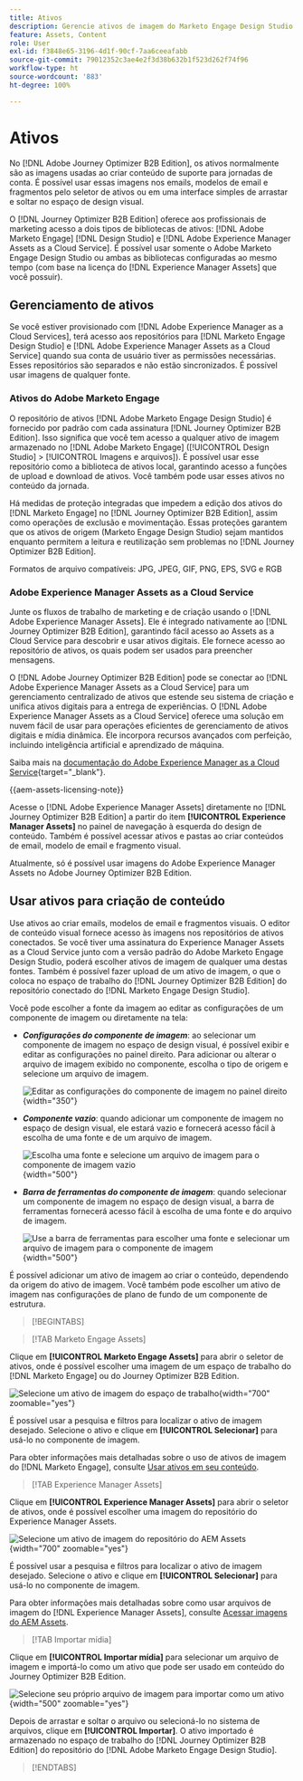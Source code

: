 ```yaml
---
title: Ativos
description: Gerencie ativos de imagem do Marketo Engage Design Studio e do AEM Assets para emails, modelos e fragmentos no Journey Optimizer B2B Edition.
feature: Assets, Content
role: User
exl-id: f3848e65-3196-4d1f-90cf-7aa6ceeafabb
source-git-commit: 79012352c3ae4e2f3d38b632b1f523d262f74f96
workflow-type: ht
source-wordcount: '883'
ht-degree: 100%

---
```


# Ativos

No [!DNL Adobe Journey Optimizer B2B Edition], os ativos normalmente são as imagens usadas ao criar conteúdo de suporte para jornadas de conta. É possível usar essas imagens nos emails, modelos de email e fragmentos pelo seletor de ativos ou em uma interface simples de arrastar e soltar no espaço de design visual.

O [!DNL Journey Optimizer B2B Edition] oferece aos profissionais de marketing acesso a dois tipos de bibliotecas de ativos: [!DNL Adobe Marketo Engage] [!DNL Design Studio] e [!DNL Adobe Experience Manager Assets as a Cloud Service]. É possível usar somente o Adobe Marketo Engage Design Studio ou ambas as bibliotecas configuradas ao mesmo tempo (com base na licença do [!DNL Experience Manager Assets] que você possuir).

## Gerenciamento de ativos

Se você estiver provisionado com [!DNL Adobe Experience Manager as a Cloud Services], terá acesso aos repositórios para [!DNL Marketo Engage Design Studio] e [!DNL Adobe Experience Manager Assets as a Cloud Service] quando sua conta de usuário tiver as permissões necessárias. Esses repositórios são separados e não estão sincronizados. É possível usar imagens de qualquer fonte.

### Ativos do Adobe Marketo Engage

O repositório de ativos [!DNL Adobe Marketo Engage Design Studio] é fornecido por padrão com cada assinatura [!DNL Journey Optimizer B2B Edition]. Isso significa que você tem acesso a qualquer ativo de imagem armazenado no [!DNL Adobe Marketo Engage] ([!UICONTROL Design Studio] > [!UICONTROL Imagens e arquivos]). É possível usar esse repositório como a biblioteca de ativos local, garantindo acesso a funções de upload e download de ativos. Você também pode usar esses ativos no conteúdo da jornada.

Há medidas de proteção integradas que impedem a edição dos ativos do [!DNL Marketo Engage] no [!DNL Journey Optimizer B2B Edition], assim como operações de exclusão e movimentação. Essas proteções garantem que os ativos de origem (Marketo Engage Design Studio) sejam mantidos enquanto permitem a leitura e reutilização sem problemas no [!DNL Journey Optimizer B2B Edition].

Formatos de arquivo compatíveis: JPG, JPEG, GIF, PNG, EPS, SVG e RGB

### Adobe Experience Manager Assets as a Cloud Service

Junte os fluxos de trabalho de marketing e de criação usando o [!DNL Adobe Experience Manager Assets]. Ele é integrado nativamente ao [!DNL Journey Optimizer B2B Edition], garantindo fácil acesso ao Assets as a Cloud Service para descobrir e usar ativos digitais. Ele fornece acesso ao repositório de ativos, os quais podem ser usados para preencher mensagens.

O [!DNL Adobe Journey Optimizer B2B Edition] pode se conectar ao [!DNL Adobe Experience Manager Assets as a Cloud Service] para um gerenciamento centralizado de ativos que estende seu sistema de criação e unifica ativos digitais para a entrega de experiências. O [!DNL Adobe Experience Manager Assets as a Cloud Service] oferece uma solução em nuvem fácil de usar para operações eficientes de gerenciamento de ativos digitais e mídia dinâmica. Ele incorpora recursos avançados com perfeição, incluindo inteligência artificial e aprendizado de máquina.

Saiba mais na [documentação do Adobe Experience Manager as a Cloud Service](https://experienceleague.adobe.com/pt-br/docs/experience-manager-cloud-service/content/assets/overview){target="_blank"}.

{{aem-assets-licensing-note}}

Acesse o [!DNL Adobe Experience Manager Assets] diretamente no [!DNL Journey Optimizer B2B Edition] a partir do item **[!UICONTROL Experience Manager Assets]** no painel de navegação à esquerda do design de conteúdo. Também é possível acessar ativos e pastas ao criar conteúdos de email, modelo de email e fragmento visual.

Atualmente, só é possível usar imagens do Adobe Experience Manager Assets no Adobe Journey Optimizer B2B Edition.

## Usar ativos para criação de conteúdo

Use ativos ao criar emails, modelos de email e fragmentos visuais. O editor de conteúdo visual fornece acesso às imagens nos repositórios de ativos conectados. Se você tiver uma assinatura do Experience Manager Assets as a Cloud Service junto com a versão padrão do Adobe Marketo Engage Design Studio, poderá escolher ativos de imagem de qualquer uma destas fontes. Também é possível fazer upload de um ativo de imagem, o que o coloca no espaço de trabalho do [!DNL Journey Optimizer B2B Edition] do repositório conectado do [!DNL Marketo Engage Design Studio].

Você pode escolher a fonte da imagem ao editar as configurações de um componente de imagem ou diretamente na tela:

* **_Configurações do componente de imagem_**: ao selecionar um componente de imagem no espaço de design visual, é possível exibir e editar as configurações no painel direito. Para adicionar ou alterar o arquivo de imagem exibido no componente, escolha o tipo de origem e selecione um arquivo de imagem.

  ![Editar as configurações do componente de imagem no painel direito](./assets/content-assets-image-settings.png){width="350"}

* **_Componente vazio_**: quando adicionar um componente de imagem no espaço de design visual, ele estará vazio e fornecerá acesso fácil à escolha de uma fonte e de um arquivo de imagem.

  ![Escolha uma fonte e selecione um arquivo de imagem para o componente de imagem vazio](./assets/content-assets-image-component-empty.png){width="500"}

* **_Barra de ferramentas do componente de imagem_**: quando selecionar um componente de imagem no espaço de design visual, a barra de ferramentas fornecerá acesso fácil à escolha de uma fonte e do arquivo de imagem.

  ![Use a barra de ferramentas para escolher uma fonte e selecionar um arquivo de imagem para o componente de imagem](./assets/content-assets-image-toolbar-settings.png){width="500"}

É possível adicionar um ativo de imagem ao criar o conteúdo, dependendo da origem do ativo de imagem. Você também pode escolher um ativo de imagem nas configurações de plano de fundo de um componente de estrutura.

>[!BEGINTABS]

>[!TAB Marketo Engage Assets]

Clique em **[!UICONTROL Marketo Engage Assets]** para abrir o seletor de ativos, onde é possível escolher uma imagem de um espaço de trabalho do [!DNL Marketo Engage] ou do Journey Optimizer B2B Edition.

![Selecione um ativo de imagem do espaço de trabalho](./assets/content-assets-image-me-selected.png){width="700" zoomable="yes"}

É possível usar a pesquisa e filtros para localizar o ativo de imagem desejado. Selecione o ativo e clique em **[!UICONTROL Selecionar]** para usá-lo no componente de imagem.

Para obter informações mais detalhadas sobre o uso de ativos de imagem do [!DNL Marketo Engage], consulte [Usar ativos em seu conteúdo](./marketo-engage-design-studio.md#use-assets-in-your-content).

>[!TAB Experience Manager Assets]

Clique em **[!UICONTROL Experience Manager Assets]** para abrir o seletor de ativos, onde é possível escolher uma imagem do repositório do Experience Manager Assets.

![Selecione um ativo de imagem do repositório do AEM Assets](./assets/content-assets-image-aem-selected.png){width="700" zoomable="yes"}

É possível usar a pesquisa e filtros para localizar o ativo de imagem desejado. Selecione o ativo e clique em **[!UICONTROL Selecionar]** para usá-lo no componente de imagem.

Para obter informações mais detalhadas sobre como usar arquivos de imagem do [!DNL Experience Manager Assets], consulte [Acessar imagens do AEM Assets](./aem-assets.md#access-aem-assets-images).

>[!TAB Importar mídia]

Clique em **[!UICONTROL Importar mídia]** para selecionar um arquivo de imagem e importá-lo como um ativo que pode ser usado em conteúdo do Journey Optimizer B2B Edition.

![Selecione seu próprio arquivo de imagem para importar como um ativo](./assets/content-assets-image-import-file-selected.png){width="500" zoomable="yes"}

Depois de arrastar e soltar o arquivo ou selecioná-lo no sistema de arquivos, clique em **[!UICONTROL Importar]**. O ativo importado é armazenado no espaço de trabalho do [!DNL Journey Optimizer B2B Edition] do repositório do [!DNL Adobe Marketo Engage Design Studio].

>[!ENDTABS]
